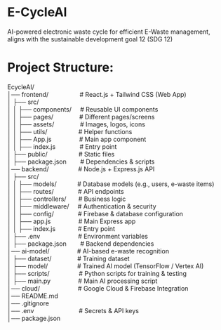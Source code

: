 # E-CycleAI
AI-powered electronic waste cycle for efficient E-Waste management, aligns with the sustainable development goal 12 (SDG 12)  

# Project Structure:  

EcycleAI/  
│── frontend/ &nbsp;&nbsp;&nbsp;&nbsp;&nbsp;&nbsp;&nbsp;&nbsp;&nbsp;&nbsp;&nbsp;&nbsp;&nbsp;&nbsp;&nbsp;&nbsp; # React.js + Tailwind CSS (Web App)  
│   ├── src/  
│   │   ├── components/ &nbsp;&nbsp;&nbsp; # Reusable UI components  
│   │   ├── pages/ &nbsp;&nbsp;&nbsp;&nbsp;&nbsp;&nbsp;&nbsp;&nbsp;&nbsp;&nbsp;&nbsp;&nbsp;&nbsp; # Different pages/screens  
│   │   ├── assets/ &nbsp;&nbsp;&nbsp;&nbsp;&nbsp;&nbsp;&nbsp;&nbsp;&nbsp;&nbsp;&nbsp;&nbsp;&nbsp; # Images, logos, icons  
│   │   ├── utils/ &nbsp;&nbsp;&nbsp;&nbsp;&nbsp;&nbsp;&nbsp;&nbsp;&nbsp;&nbsp;&nbsp;&nbsp;&nbsp;&nbsp;&nbsp;&nbsp; # Helper functions  
│   │   ├── App.js &nbsp;&nbsp;&nbsp;&nbsp;&nbsp;&nbsp;&nbsp;&nbsp;&nbsp;&nbsp;&nbsp;&nbsp;&nbsp;&nbsp; # Main app component  
│   │   ├── index.js &nbsp;&nbsp;&nbsp;&nbsp;&nbsp;&nbsp;&nbsp;&nbsp;&nbsp;&nbsp;&nbsp;&nbsp; # Entry point  
│   ├── public/ &nbsp;&nbsp;&nbsp;&nbsp;&nbsp;&nbsp;&nbsp;&nbsp;&nbsp;&nbsp;&nbsp;&nbsp;&nbsp;&nbsp;&nbsp;&nbsp; # Static files  
│   ├── package.json &nbsp;&nbsp;&nbsp;&nbsp;&nbsp;&nbsp; # Dependencies & scripts  
│── backend/ &nbsp;&nbsp;&nbsp;&nbsp;&nbsp;&nbsp;&nbsp;&nbsp;&nbsp;&nbsp;&nbsp;&nbsp;&nbsp;&nbsp;&nbsp; # Node.js + Express.js API  
│   ├── src/  
│   │   ├── models/ &nbsp;&nbsp;&nbsp;&nbsp;&nbsp;&nbsp;&nbsp;&nbsp;&nbsp;&nbsp; # Database models (e.g., users, e-waste items)  
│   │   ├── routes/ &nbsp;&nbsp;&nbsp;&nbsp;&nbsp;&nbsp;&nbsp;&nbsp;&nbsp;&nbsp;&nbsp;&nbsp; # API endpoints  
│   │   ├── controllers/ &nbsp;&nbsp;&nbsp;&nbsp;&nbsp; # Business logic  
│   │   ├── middleware/ &nbsp;&nbsp;&nbsp; # Authentication & security  
│   │   ├── config/ &nbsp;&nbsp;&nbsp;&nbsp;&nbsp;&nbsp;&nbsp;&nbsp;&nbsp;&nbsp;&nbsp;&nbsp; # Firebase & database configuration  
│   │   ├── app.js &nbsp;&nbsp;&nbsp;&nbsp;&nbsp;&nbsp;&nbsp;&nbsp;&nbsp;&nbsp;&nbsp;&nbsp;&nbsp;&nbsp; # Main Express app  
│   │   ├── index.js &nbsp;&nbsp;&nbsp;&nbsp;&nbsp;&nbsp;&nbsp;&nbsp;&nbsp;&nbsp;&nbsp; # Entry point  
│   ├── .env &nbsp;&nbsp;&nbsp;&nbsp;&nbsp;&nbsp;&nbsp;&nbsp;&nbsp;&nbsp;&nbsp;&nbsp;&nbsp;&nbsp;&nbsp;&nbsp;&nbsp;&nbsp;&nbsp;&nbsp; # Environment variables  
│   ├── package.json &nbsp;&nbsp;&nbsp;&nbsp;&nbsp;&nbsp; # Backend dependencies  
│── ai-model/ &nbsp;&nbsp;&nbsp;&nbsp;&nbsp;&nbsp;&nbsp;&nbsp;&nbsp;&nbsp;&nbsp;&nbsp;&nbsp;&nbsp; # AI-based e-waste recognition  
│   ├── dataset/ &nbsp;&nbsp;&nbsp;&nbsp;&nbsp;&nbsp;&nbsp;&nbsp;&nbsp;&nbsp;&nbsp;&nbsp;&nbsp; # Training dataset  
│   ├── model/ &nbsp;&nbsp;&nbsp;&nbsp;&nbsp;&nbsp;&nbsp;&nbsp;&nbsp;&nbsp;&nbsp;&nbsp;&nbsp;&nbsp;&nbsp; # Trained AI model (TensorFlow / Vertex AI)  
│   ├── scripts/ &nbsp;&nbsp;&nbsp;&nbsp;&nbsp;&nbsp;&nbsp;&nbsp;&nbsp;&nbsp;&nbsp;&nbsp;&nbsp;&nbsp;&nbsp; # Python scripts for training & testing  
│   ├── main.py &nbsp;&nbsp;&nbsp;&nbsp;&nbsp;&nbsp;&nbsp;&nbsp;&nbsp;&nbsp;&nbsp;&nbsp;&nbsp;&nbsp; # Main AI processing script  
│── cloud/ &nbsp;&nbsp;&nbsp;&nbsp;&nbsp;&nbsp;&nbsp;&nbsp;&nbsp;&nbsp;&nbsp;&nbsp;&nbsp;&nbsp;&nbsp;&nbsp;&nbsp;&nbsp;&nbsp;&nbsp; # Google Cloud & Firebase Integration  
│── README.md  
│── .gitignore  
│── .env &nbsp;&nbsp;&nbsp;&nbsp;&nbsp;&nbsp;&nbsp;&nbsp;&nbsp;&nbsp;&nbsp;&nbsp;&nbsp;&nbsp;&nbsp;&nbsp;&nbsp;&nbsp;&nbsp;&nbsp;&nbsp;&nbsp;&nbsp;&nbsp; # Secrets & API keys  
│── package.json  
